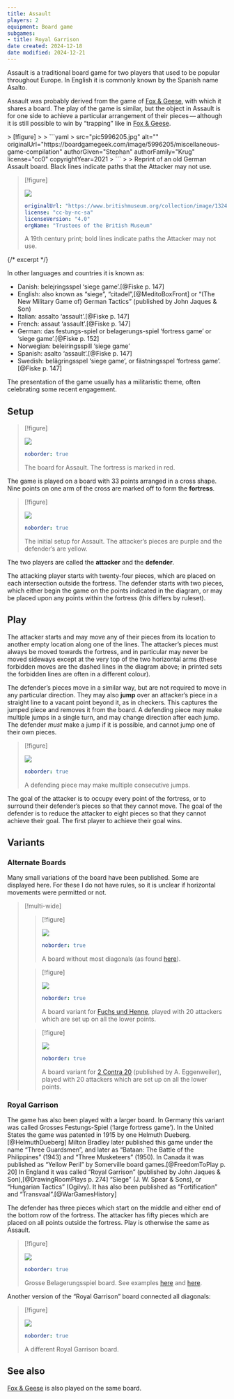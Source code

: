 ```yaml
---
title: Assault
players: 2
equipment: Board game
subgames:
- title: Royal Garrison
date created: 2024-12-18
date modified: 2024-12-21
---
```


<p class="lead"><span class="aka">Assault</span> is a traditional board game for two players that used to be popular throughout Europe. In English it is commonly known by the Spanish name <span lang="es" class="aka">Asalto</span>.</p>

Assault was probably derived from the game of [Fox & Geese](games/fox-and-geese.md), with which it shares a board. The play of the game is similar, but the object in Assault is for one side to achieve a particular arrangement of their pieces — although it is still possible to win by “trapping” like in [Fox & Geese](games/fox-and-geese.md).

<div class="multi">
> [!figure]
>
> ```yaml
> src="pic5996205.jpg" alt="" originalUrl="https://boardgamegeek.com/image/5996205/miscellaneous-game-compilation"
    authorGiven="Stephan"
    authorFamily="Krug"
    license="cc0"
    copyrightYear=2021
> ```
>
> Reprint of an old German Assault board. Black lines indicate paths that the Attacker may not use.

> [!figure]
>
> ![](1324594001.jpg)
>
> ```yaml
> originalUrl: "https://www.britishmuseum.org/collection/image/1324594001"
> license: "cc-by-nc-sa"
> licenseVersion: "4.0"
> orgName: "Trustees of the British Museum"
> ```
>
> A 19th century print; bold lines indicate paths the Attacker may not use.
</div>

{/* excerpt */}

In other languages and countries it is known as:

* Danish: <span lang="da" class="aka">belejringsspel</span> ‘siege game’.[@Fiske p. 147]
* English: also known as “<span class="aka">siege</span>”, “<span class="aka" >citadel</span>”,[@MeditoBoxFront] or “<span class="aka">(The New Military Game of) German Tactics</span>” (published by John Jaques & Son)
* Italian: <span lang="it" class="aka">assalto</span> ‘assault’.[@Fiske p. 147]
* French: <span lang="fr" class="aka">assaut</span> ‘assault’.[@Fiske p. 147]
* German: <span lang="de" class="aka">das festungs-spiel</span> or <span lang="de" class="aka">belagerungs-spiel</span> ‘fortress game’ or ‘siege game’.[@Fiske p.  152]
* Norwegian: <span lang="no" class="aka">beleiringsspill</span> ‘siege game’
* Spanish: <span lang="es" class="aka">asalto</span> ‘assault’.[@Fiske p. 147]
* Swedish: <span lang="sv" class="aka">belägringsspel</span> ‘siege game’, or <span lang="sv" class="aka">fästningsspel</span> ‘fortress game’.[@Fiske p. 147]

The presentation of the game usually has a militaristic theme, often celebrating some recent engagement.

## Setup 

> [!figure]
>
> ![](asalto_board.svg)
>
> ```yaml
> noborder: true
> ```
>
> The board for Assault. The fortress is marked in red.

The game is played on a board with 33 points arranged in a cross shape. Nine points on one arm of the cross are marked off to form the **fortress**.

> [!figure]
>
> ![](asalto_setup.svg)
>
> ```yaml
> noborder: true
> ```
>
> The initial setup for Assault. The attacker’s pieces are purple and the defender’s are yellow.

The two players are called the **attacker** and the **defender**.

The attacking player starts with twenty-four pieces, which are placed on each intersection outside the fortress. The defender starts with two pieces, which either begin the game on the points indicated in the diagram, or may be placed upon any points within the fortress (this differs by ruleset).

## Play

The attacker starts and may move any of their pieces from its location to another empty location along one of the lines. The attacker’s pieces must always be moved towards the fortress, and in particular may never be moved sideways except at the very top of the two horizontal arms (these forbidden moves are the dashed lines in the diagram above; in printed sets the forbidden lines are often in a different colour).

The defender’s pieces move in a similar way, but are not required to move in any particular direction. They may also **jump** over an attacker’s piece in a straight line to a vacant point beyond it, as in checkers. This captures the jumped piece and removes it from the board. A defending piece may make multiple jumps in a single turn, and may change direction after each jump. The defender *must* make a jump if it is possible, and cannot jump one of their own pieces.

> [!figure]
>
> ![](defender_multiple_jumps.svg)
>
> ```yaml
> noborder: true
> ```
>
> A defending piece may make multiple consecutive jumps.

The goal of the attacker is to occupy every point of the fortress, or to surround their defender’s pieces so that they cannot move. The goal of the defender is to reduce the attacker to eight pieces so that they cannot achieve their goal. The first player to achieve their goal wins.

## Variants

### Alternate Boards

Many small variations of the board have been published. Some are displayed here.  For these I do not have rules, so it is unclear if horizontal movements were permitted or not.


> [!multi-wide]
> > [!figure]
> >
> > ![](asalto_simplified_board.svg)
> >
> > ```yaml
> > noborder: true
> > ```
> >
> > A board without most diagonals (as found [here](https://boardgamegeek.com/image/5069937/miscellaneous-game-compilation)).
> 
> > [!figure]
> >
> > ![](fuchs_und_henne.svg)
> >
> > ```yaml
> > noborder: true
> > ```
> >
> > A board variant for [<span lang="de" class="aka">Fuchs und Henne</span>](https://web.archive.org/web/20120817104138/http://www.holznerspiele.de/anleitung.html), played with 20 attackers which are set up on all the lower points. 
> 
> > [!figure]
> >
> > ![](2_contra_20.svg)
> >
> > ```yaml
> > noborder: true
> > ```
> >
> > A board variant for [<span lang="de" class="aka">2 Contra 20</span>](https://boardgamegeek.com/image/6417481/asalto) (published by A.  Eggenweiler), played with 20 attackers which are set up on all the lower points. 

### <span class="aka">Royal Garrison</span>

The game has also been played with a larger board. In Germany this variant was called <span lang="de" class="aka">Grosses Festungs-Spiel</span> (‘large fortress game’). In the United States the game was patented in 1915 by one Helmuth Dueberg.[@HelmuthDueberg] Milton Bradley later published this game under the name “<span class="aka">Three Guardsmen</span>”, and later as “<span class="aka">Bataan: The Battle of the Philippines</span>” (1943) and “<span class="aka">Three Musketeers</span>” (1950). In Canada it was published as “<span class="aka">Yellow Peril</span>” by Somerville board games.[@FreedomToPlay p. 20] In England it was called “Royal Garrison” (published by John Jaques & Son),[@DrawingRoomPlays p. 274] “Siege” (J. W. Spear & Sons), or “<span class="aka">Hungarian Tactics</span>” (Ogilvy). It has also been published as “<span class="aka">Fortification</span>” and “<span class="aka">Transvaal</span>”.[@WarGamesHistory]

The defender has three pieces which start on the middle and either end of the
bottom row of the fortress. The attacker has fifty pieces which are placed on
all points outside the fortress. Play is otherwise the same as Assault.

> [!figure]
>
> ![](Grosse_Belagerungsspiel.svg)
>
> ```yaml
> noborder: true
> ```
>
> <span lang="de">Grosse Belagerungsspiel</span> board. See examples
[here](https://boardgamegeek.com/image/4378970/asalto) and
[here](https://boardgamegeek.com/image/6800504/asalto).

Another version of the “Royal Garrison” board connected all diagonals:

> [!figure]
> 
> ![](royal_garrison.svg)
>
> ```yaml
> noborder: true
> ```
>
> A different Royal Garrison board.

## See also

[Fox & Geese](games/fox-and-geese.md) is also played on the same board.
